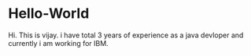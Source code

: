 # Hello-World
Hi.
    This is vijay. i have total 3 years of experience as a java devloper and currently i am working for IBM.
